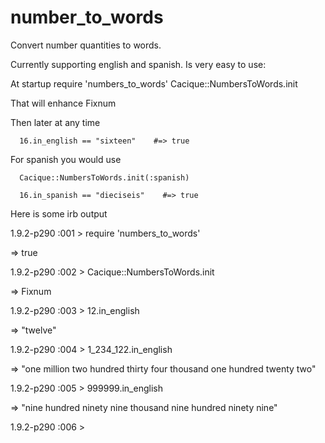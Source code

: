 number_to_words
=====================
 
Convert number quantities to words.

Currently supporting english and spanish. Is very easy to use:

At startup
      require 'numbers_to_words'
      Cacique::NumbersToWords.init

That will enhance Fixnum

Then later at any time

      16.in_english == "sixteen"    #=> true

For spanish you would use

      Cacique::NumbersToWords.init(:spanish)

      16.in_spanish == "dieciseis"    #=> true



Here is some irb output

1.9.2-p290 :001 > require 'numbers_to_words' 

 => true
 
1.9.2-p290 :002 > Cacique::NumbersToWords.init

 => Fixnum
 
1.9.2-p290 :003 > 12.in_english

 => "twelve"
 
1.9.2-p290 :004 > 1_234_122.in_english

 => "one million two hundred thirty four thousand one hundred twenty two"
 
1.9.2-p290 :005 > 999999.in_english

 => "nine hundred ninety nine thousand nine hundred ninety nine"
 
1.9.2-p290 :006 >